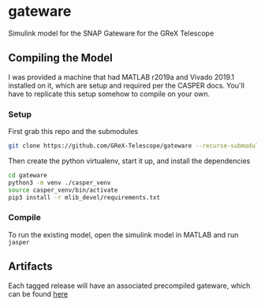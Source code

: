 # gateware

Simulink model for the SNAP Gateware for the GReX Telescope

## Compiling the Model

I was provided a machine that had MATLAB r2019a and Vivado 2019.1 installed on it, which are setup and required per the CASPER docs. You'll have to replicate this setup somehow to compile on your own.

### Setup

First grab this repo and the submodules

```sh
git clone https://github.com/GReX-Telescope/gateware --recurse-submodules
```

Then create the python virtualenv, start it up, and install the dependencies

```sh
cd gateware
python3 -m venv ./casper_venv
source casper_venv/bin/activate
pip3 install -r mlib_devel/requirements.txt
```


### Compile

To run the existing model, open the simulink model in MATLAB and run `jasper`

## Artifacts

Each tagged release will have an associated precompiled gateware, which can be found [here](https://github.com/GReX-Telescope/gateware/releases)
